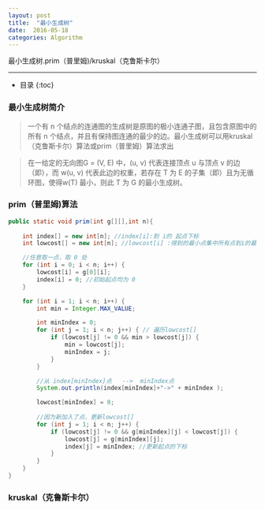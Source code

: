 ```yaml
---
layout: post
title:  "最小生成树"
date:  2016-05-18
categories: Algorithm
---
```


最小生成树.prim（普里姆)/kruskal（克鲁斯卡尔）

---

- 目录
  {:toc}

### 最小生成树简介

> 一个有 n 个结点的连通图的生成树是原图的极小连通子图，且包含原图中的所有 n 个结点，并且有保持图连通的最少的边。最小生成树可以用kruskal（克鲁斯卡尔）算法或prim（普里姆）算法求出

> 在一给定的无向图G = (V, E) 中，(u, v) 代表连接顶点 u 与顶点 v 的边（即），而 w(u, v) 代表此边的权重，若存在 T 为 E 的子集（即）且为无循环图，使得w(T) 最小，则此 T 为 G 的最小生成树。



### prim（普里姆)算法

```java
public static void prim(int g[][],int n){
		
	int index[] = new int[n]; //index[i]:到 i的 起点下标
	int lowcost[] = new int[n]; //lowcost[i] :得到的最小点集中所有点到i的最小距离

	//任意取一点，取 0 处
	for (int i = 0; i < n; i++) {
		lowcost[i] = g[0][i];
		index[i] = 0; //初始起点均为 0
	}

	for (int i = 1; i < n; i++) {
		int min = Integer.MAX_VALUE;

		int minIndex = 0;
		for (int j = 1; i < n; j++) { // 遍历lowcost[]
			if (lowcost[j] != 0 && min > lowcost[j]) {
				min = lowcost[j];
				minIndex = j;
			}
		}

		//从 index[minIndex]点   -->  minIndex点
		System.out.println(index[minIndex]+"->" + minIndex );

		lowcost[minIndex] = 0;
		
		//因为新加入了点，更新lowcost[]
		for (int j = 1; i < n; j++) { 
			if (lowcost[j] != 0 && g[minIndex][j] < lowcost[j]) {
				lowcost[j] = g[minIndex][j];
				index[j] = minIndex; //更新起点的下标
			}
		}
	}
}
```

### kruskal（克鲁斯卡尔）

